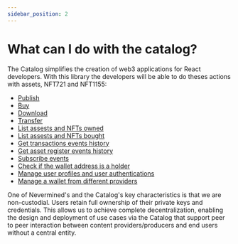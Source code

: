 ```yaml
---
sidebar_position: 2
---
```


# What can I do with the catalog?

The Catalog simplifies the creation of web3 applications for React developers. With this library the developers will be able to do theses actions with assets, NFT721 and NFT1155:

* [Publish](https://docs.nevermined.io/docs/tutorials/assets#how-to-create-an-nft-erc1155)
* [Buy](https://docs.nevermined.io/docs/tutorials/assets#how-to-consume-an-nft-erc1155)
* [Download](https://docs.nevermined.io/docs/tutorials/assets#how-to-consume-an-nft-erc1155)
* [Transfer](https://docs.nevermined.io/docs/catalog/core/API/interfaces/AssetsModule#transfer)
* [List assests and NFTs owned](https://docs.nevermined.io/docs/catalog/core/API/modules/AccountService#useaccountreleases)
* [List assests and NFTs bought](https://docs.nevermined.io/docs/catalog/core/API/modules/AccountService#useaccountcollection)
* [Get transactions events history](https://docs.nevermined.io/docs/catalog/core/API/modules/EventService#gettransfers)
* [Get asset register events history](https://docs.nevermined.io/docs/catalog/core/API/modules/EventService#gettransfers)
* [Subscribe events](https://docs.nevermined.io/docs/catalog/core/API/modules/SubscribeService)
* [Check if the wallet address is a holder](https://docs.nevermined.io/docs/catalog/core/API/modules/AccountService#useisnft1155holder)
* [Manage user profiles and user authentications](https://docs.nevermined.io/docs/catalog/core/API/modules/AccountService#useisnft1155holder)
* [Manage a wallet from different providers](./providers/API/modules.md) 

One of Nevermined's and the Catalog's key characteristics is that we are non-custodial. Users retain full ownership of their private keys and credentials. This allows us to achieve complete decentralization, enabling the design and deployment of use cases via the Catalog that support peer to peer interaction between content providers/producers and end users without a central entity.
